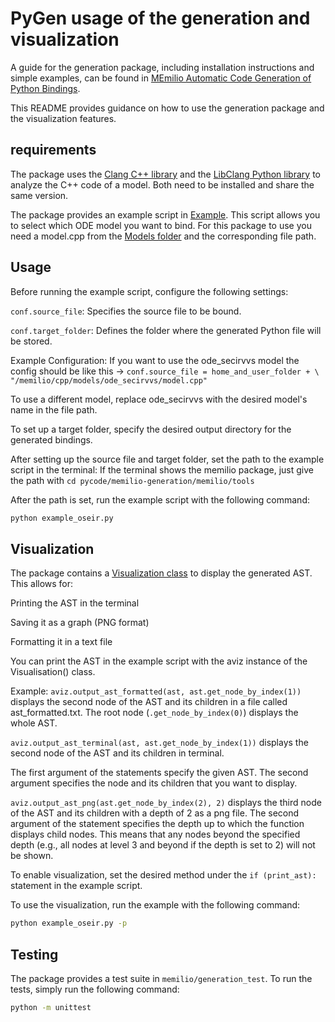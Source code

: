 # PyGen usage of the generation and visualization

A guide for the generation package, including installation instructions and simple examples, can be found in [MEmilio Automatic Code Generation of Python Bindings](/pycode/memilio-generation/README.md).

This README provides guidance on how to use the generation package and the visualization features.

## requirements

The package uses the [Clang C++ library](https://clang.llvm.org/) and the [LibClang Python library](https://libclang.readthedocs.io/en/latest/index.html) to analyze the C++ code of a model. Both need to be installed and share the same version.

The package provides an example script in [Example](/pycode/memilio-generation/memilio/tools/example_oseir.py). This script allows you to select which ODE model you want to bind. 
For this package to use you need a model.cpp from the [Models folder](/cpp/models/..) and the corresponding file path.

## Usage

Before running the example script, configure the following settings:

`conf.source_file`: Specifies the source file to be bound.

`conf.target_folder`: Defines the folder where the generated Python file will be stored.


Example Configuration:
If you want to use the ode_secirvvs model the config should be like this -> `conf.source_file = home_and_user_folder + \ "/memilio/cpp/models/ode_secirvvs/model.cpp"`

To use a different model, replace ode_secirvvs with the desired model's name in the file path.

To set up a target folder, specify the desired output directory for the generated bindings.

After setting up the source file and target folder, set the path to the example script in the terminal:
If the terminal shows the memilio package, just give the path with `cd pycode/memilio-generation/memilio/tools`

After the path is set, run the example script with the following command:

```bash
python example_oseir.py
```

## Visualization

The package contains a [Visualization class](/pycode/memilio-generation/memilio/generation/graph_visualization.py) to display the generated AST.
This allows for:

Printing the AST in the terminal

Saving it as a graph (PNG format)

Formatting it in a text file

You can print the AST in the example script with the aviz instance of the Visualisation() class.


Example:
`aviz.output_ast_formatted(ast, ast.get_node_by_index(1))` displays the second node of the AST and its children in a file called ast_formatted.txt. 
The root node (`.get_node_by_index(0)`) displays the whole AST.

`aviz.output_ast_terminal(ast, ast.get_node_by_index(1))` displays the second node of the AST and its children in terminal.

The first argument of the statements specify the given AST. The second argument specifies the node and its children that you want to display.

`aviz.output_ast_png(ast.get_node_by_index(2), 2)` displays the third node of the AST and its children with a depth of 2 as a png file. The second argument of the statement specifies the depth up to which the function displays child nodes. This means that any nodes beyond the specified depth (e.g., all nodes at level 3 and beyond if the depth is set to 2) will not be shown.

To enable visualization, set the desired method under the `if (print_ast):` statement in the example script.

To use the visualization, run the example with the following command:

```bash
python example_oseir.py -p
```

## Testing

The package provides a test suite in `memilio/generation_test`. To run the tests, simply run the following command:

```bash
python -m unittest
```




